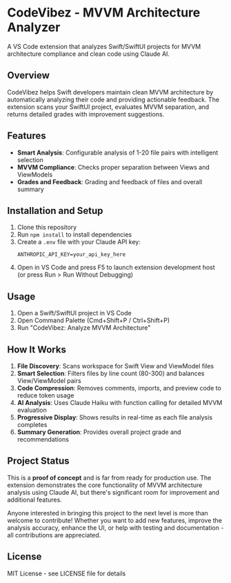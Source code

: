 # CodeVibez - MVVM Architecture Analyzer

A VS Code extension that analyzes Swift/SwiftUI projects for MVVM architecture compliance and clean code using Claude AI.

## Overview

CodeVibez helps Swift developers maintain clean MVVM architecture by automatically analyzing their code and providing actionable feedback. The extension scans your SwiftUI project, evaluates MVVM separation, and returns detailed grades with improvement suggestions.

## Features

- **Smart Analysis**: Configurable analysis of 1-20 file pairs with intelligent selection
- **MVVM Compliance**: Checks proper separation between Views and ViewModels
- **Grades and Feedback**: Grading and feedback of files and overall summary

## Installation and Setup

1. Clone this repository
2. Run `npm install` to install dependencies
3. Create a `.env` file with your Claude API key:
   ```
   ANTHROPIC_API_KEY=your_api_key_here
   ```
4. Open in VS Code and press F5 to launch extension development host (or press Run > Run Without Debugging)

## Usage

1. Open a Swift/SwiftUI project in VS Code
2. Open Command Palette (Cmd+Shift+P / Ctrl+Shift+P)
3. Run "CodeVibez: Analyze MVVM Architecture"

## How It Works

1. **File Discovery**: Scans workspace for Swift View and ViewModel files
2. **Smart Selection**: Filters files by line count (80-300) and balances View/ViewModel pairs
3. **Code Compression**: Removes comments, imports, and preview code to reduce token usage
4. **AI Analysis**: Uses Claude Haiku with function calling for detailed MVVM evaluation
5. **Progressive Display**: Shows results in real-time as each file analysis completes
6. **Summary Generation**: Provides overall project grade and recommendations

## Project Status

This is a **proof of concept** and is far from ready for production use. The extension demonstrates the core functionality of MVVM architecture analysis using Claude AI, but there's significant room for improvement and additional features.

Anyone interested in bringing this project to the next level is more than welcome to contribute! Whether you want to add new features, improve the analysis accuracy, enhance the UI, or help with testing and documentation - all contributions are appreciated.

## License

MIT License - see LICENSE file for details
